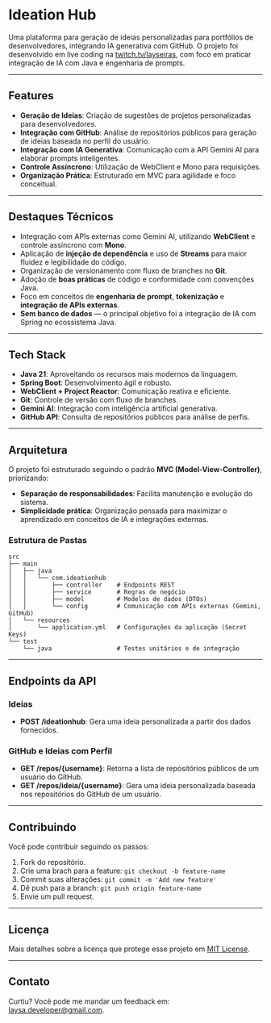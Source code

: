 # Ideation Hub

Uma plataforma para geração de ideias personalizadas para portfólios de desenvolvedores, integrando IA generativa com GitHub. O projeto foi desenvolvido em live coding na [twitch.tv/layseiras](https://twitch.tv/layseiras), com foco em praticar integração de IA com Java e engenharia de prompts.

---

## Features
- **Geração de Ideias**: Criação de sugestões de projetos personalizadas para desenvolvedores.
- **Integração com GitHub**: Análise de repositórios públicos para geração de ideias baseada no perfil do usuário.
- **Integração com IA Generativa**: Comunicação com a API Gemini AI para elaborar prompts inteligentes.
- **Controle Assíncrono**: Utilização de WebClient e Mono para requisições.
- **Organização Prática**: Estruturado em MVC para agilidade e foco conceitual.

---

## Destaques Técnicos
- Integração com APIs externas como Gemini AI, utilizando **WebClient** e controle assíncrono com **Mono**.
- Aplicação de **injeção de dependência** e uso de **Streams** para maior fluidez e legibilidade do código.
- Organização de versionamento com fluxo de branches no **Git**.
- Adoção de **boas práticas** de código e conformidade com convenções Java.
- Foco em conceitos de **engenharia de prompt**, **tokenização** e **integração de APIs externas**.
- **Sem banco de dados** — o principal objetivo foi a integração de IA com Spring no ecossistema Java.

---

## Tech Stack
- **Java 21**: Aproveitando os recursos mais modernos da linguagem.
- **Spring Boot**: Desenvolvimento ágil e robusto.
- **WebClient + Project Reactor**: Comunicação reativa e eficiente.
- **Git**: Controle de versão com fluxo de branches.
- **Gemini AI**: Integração com inteligência artificial generativa.
- **GitHub API**: Consulta de repositórios públicos para análise de perfis.

---

## Arquitetura
O projeto foi estruturado seguindo o padrão **MVC (Model-View-Controller)**, priorizando:

- **Separação de responsabilidades**: Facilita manutenção e evolução do sistema.
- **Simplicidade prática**: Organização pensada para maximizar o aprendizado em conceitos de IA e integrações externas.

### Estrutura de Pastas
```plaintext
src
├── main
│   ├── java
│   │   └── com.ideationhub
│   │       ├── controller    # Endpoints REST
│   │       ├── service       # Regras de negócio
│   │       ├── model         # Modelos de dados (DTOs)
│   │       └── config        # Comunicação com APIs externas (Gemini, GitHub)
│   └── resources
│       └── application.yml   # Configurações da aplicação (Secret Keys)
└── test
    └── java                  # Testes unitários e de integração
   ```
---

## Endpoints da API

### Ideias
- **POST /ideationhub**: Gera uma ideia personalizada a partir dos dados fornecidos.

### GitHub e Ideias com Perfil
- **GET /repos/{username}**: Retorna a lista de repositórios públicos de um usuário do GitHub.
- **GET /repos/ideia/{username}**: Gera uma ideia personalizada baseada nos repositórios do GitHub de um usuário.

---

## Contribuindo
Você pode contribuir seguindo os passos:
1. Fork do repositório.
2. Crie uma brach para a feature: `git checkout -b feature-name`
3. Commit suas alterações: `git commit -m 'Add new feature'`
4. Dê push para a branch: `git push origin feature-name`
5. Envie um pull request.

---

## Licença
Mais detalhes sobre a licença que protege esse projeto em [MIT License](LICENSE).

---

## Contato
Curtiu? Você pode me mandar um feedback em: [laysa.developer@gmail.com](laysa.developer@gmail.com).